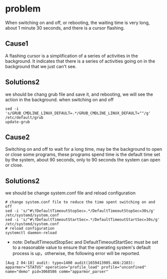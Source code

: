 
# problem

When switching on and off, or rebooting, the waiting time is very long, about 1 minute 30 seconds, and there is a cursor flashing.


## Cause1
A flashing cursor is a simplification of a series of activities in the background. It indicates that there is a series of activities going on in the background that we just can't see.

## Solutions2
we should be chang grub file and save it,  and rebooting, we will see the action in the background. when switching on and off
```shell
sed -i 's/GRUB_CMDLINE_LINUX_DEFAULT=.*/GRUB_CMDLINE_LINUX_DEFAULT=""/g' /etc/default/grub
update-grub
```
## Cause2
Switching on and off to wait for a long time, may be the background to open or close some programs, these programs spend time is the default time set by the system, about 90 seconds, only to 90 seconds the system can open or close.

## Solutions2
we should be change system.conf file and reload configuration
```shell
# change system.conf file to reduce the time spent switching on and off
sed -i 's/^#\?DefaultTimeoutStopSec=.*/DefaultTimeoutStopSec=30s/g' /etc/systemd/system.conf
sed -i 's/^#\?DefaultTimeoutStartSec=.*/DefaultTimeoutStartSec=30s/g' /etc/systemd/system.conf
# reload configuration
systemctl daemon-reload 
```
* note: DefaultTimeoutStopSec and DefaultTimeoutStartSec must be set to a reasonable value to ensure that the operating system's default process is up，otherwise, the following error will be reported.
```shell
[Aug 2 04:18] audit: type=1400 audit(1659413905.466:2103): apparmor="STATUS" operation="profile_load" profile="unconfined" name="demo" pid=3068586 comm="apparmor_parser"
```